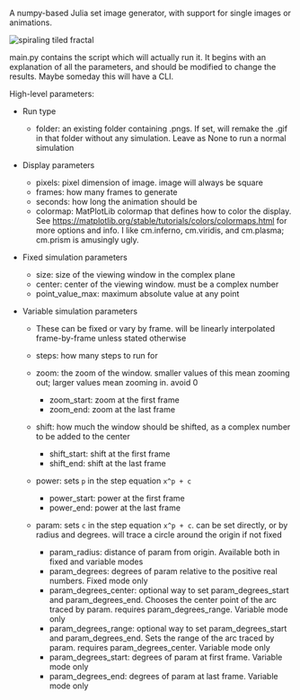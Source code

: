 A numpy-based Julia set image generator, with support for single images or animations.

![spiraling tiled fractal](./best/julia0031_169_50)

main.py contains the script which will actually run it. It begins with an explanation of all the parameters,
and should be modified to change the results. Maybe someday this will have a CLI.

High-level parameters:

* Run type
  * folder: an existing folder containing .pngs. If set, will remake the .gif in that folder without any simulation.
    Leave as None to run a normal simulation

* Display parameters
  * pixels: pixel dimension of image. image will always be square
  * frames: how many frames to generate
  * seconds: how long the animation should be
  * colormap: MatPlotLib colormap that defines how to color the display. See https://matplotlib.org/stable/tutorials/colors/colormaps.html for more options and info. I like cm.inferno, cm.viridis, and cm.plasma; cm.prism is amusingly ugly.

* Fixed simulation parameters
  * size: size of the viewing window in the complex plane
  * center: center of the viewing window. must be a complex number
  * point_value_max: maximum absolute value at any point


* Variable simulation parameters
  * These can be fixed or vary by frame. will be linearly interpolated frame-by-frame unless stated otherwise
  * steps: how many steps to run for
  * zoom: the zoom of the window. smaller values of this mean zooming out; larger values mean zooming in. avoid 0
    * zoom_start: zoom at the first frame
    * zoom_end: zoom at the last frame
  * shift: how much the window should be shifted, as a complex number to be added to the center
    * shift_start: shift at the first frame
    * shift_end: shift at the last frame
    
  * power: sets `p` in the step equation `x^p + c`
    * power_start: power at the first frame
    * power_end: power at the last frame
  * param: sets `c` in the step equation `x^p + c`. can be set directly, or by radius and degrees. will trace a circle around the origin if not fixed
    * param_radius: distance of param from origin. Available both in fixed and variable modes
    * param_degrees: degrees of param relative to the positive real numbers. Fixed mode only
    * param_degrees_center: optional way to set param_degrees_start and param_degrees_end. 
      Chooses the center point of the arc traced by param. requires param_degrees_range. Variable mode only
    * param_degrees_range: optional way to set param_degrees_start and param_degrees_end. Sets the range of the arc traced by param. requires param_degrees_center. Variable mode only
    * param_degrees_start: degrees of param at first frame. Variable mode only
    * param_degrees_end: degrees of param at last frame. Variable mode only

